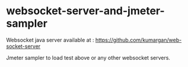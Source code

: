 # websocket-server-and-jmeter-sampler
Websocket java server available at : https://github.com/kumargan/web-socket-server

Jmeter sampler to load test above or any other websocket servers.
